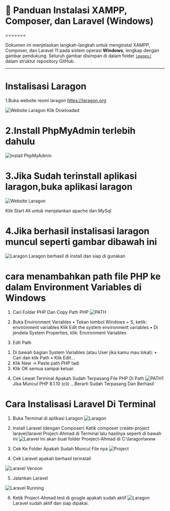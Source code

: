 
# 🚀 Panduan Instalasi XAMPP, Composer, dan Laravel (Windows)
=======


Dokumen ini menjelaskan langkah-langkah untuk menginstal XAMPP, Composer, dan Laravel 11 pada sistem operasi **Windows**, lengkap dengan gambar pendukung. Seluruh gambar disimpan di dalam folder [`images/`](./images/) dalam struktur repository GitHub.

---




# Instalisasi Laragon

1.Buka website resmi laragon https://laragon.org 
 
 ![Website Laragon](./images/weblaragon.png)
Klik Dowloadad

# 2.Install PhpMyAdmin terlebih dahulu
 
![Install PhpMyAdmin](./images/phpmyadmin.png)




# 3.Jika Sudah terinstall aplikasi laragon,buka aplikasi laragon
![Website Laragon](./images/startlaragon.png)
 
Klik Start All untuk menjalankan apache dan MySql

# 4.Jika berhasil instalisasi laragon muncul seperti gambar dibawah ini
 ![Laragon](./images/stoplaragon.png)
Laragon berhasil di install dan siap di gunakan









# cara menambahkan path file PHP ke dalam Environment Variables di Windows
1.	Cari Folder PHP Dan Copy Path PHP
 ![PATH](./images/filepath.png)
2.	Buka Environment Variables
•  Tekan tombol Windows + S, ketik: environment variables
Klik Edit the system environment variables
•  Di jendela System Properties, klik: Environment Variables

3.	Edit Path
1)	Di bawah bagian System Variables (atau User jika kamu mau lokal):
•	Cari dan klik Path
•	Klik Edit...
2)	Klik New → Paste path PHP tadi
3)	Klik OK semua sampai keluar.

4.	Cek Lewat Terminal Apakah Sudah Terpasang File PHP Di Path
 ![PATH1](./images/startterminal.png)
Jika Muncul PHP 8.1.10 (cli) ...Berarti Sudah Terpasang Dan Berhasil

# Cara Instalisasi Laravel Di Terminal

1.	Buka Terminal di aplikasi Laragon
 ![Laragon](./images/larag.png)
2.	Install Laravel (dengan Composer)
Ketik composer create-project laravel/laravel Project-Ahmad di Terminal lalu hasilnya seperti di bawah ini
  ![Laravel](./images/installaravel.png)
Ini akan buat folder Proeject-Ahmad di C:\laragon\www







3.	Cek Ke Folder Apakah Sudah Muncul File nya
  ![Project](./images/fileproject.png)

4.	Cek Laravel apakah berhasil terinstall


  ![Laravel Version](./images/Versionframework.png)





5.	Jalankan Laravel




  ![Laravel Running](./images/phpartisanserve.png)


6.	Ketik Project-Ahmad.test di google apakah sudah aktif
  ![Laragon](./images/endlaravel.png)
Laravel sudah aktif dan siap dipakai.
